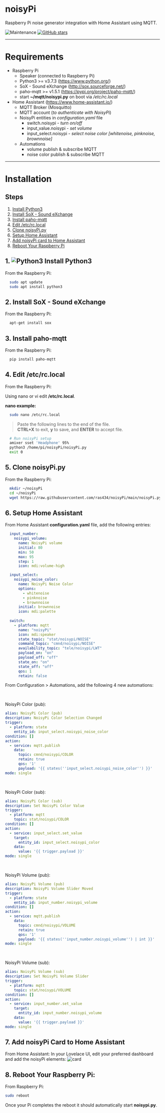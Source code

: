 # noisyPi
Raspberry Pi noise generator integration with Home Assistant using MQTT.

![Maintenance](https://img.shields.io/maintenance/yes/2021?style=plastic)
[![GitHub stars](https://img.shields.io/github/stars/ras434/noisyPi?style=plastic)](https://github.com/ras434/noisyPi/stargazers)

---
# Requirements
+ Raspberry Pi
  + Speaker (connected to Raspberry Pi)
  + Python3 >= v3.7.3 (https://www.python.org/)
  + SoX - Sound eXchange (http://sox.sourceforge.net/)
  + paho-mqtt >= v1.5.1 (https://pypi.org/project/paho-mqtt/)
  + start **~/mqtt/noisypi.py** on boot via _/etc/rc.local_
+ Home Assistant (https://www.home-assistant.io/)
  + MQTT Broker (Mosquitto)
  + MQTT account (_to authenticate with NoisyPi_)
  + NoisyPi entities in _configuration.yaml_ file
    + switch.noisypi - _turn on/off_
    + input_value.noisypi - _set volume_
    + input_select.noisypi - _select noise color [whitenoise, pinknoise, brownnoise]_
  + Automations
    + volume publish & subscribe MQTT
    + noise color publish & subscribe MQTT

---
# Installation

## Steps


1. [Install Python3](https://github.com/ras434/noisyPi/tree/master#1--install-python3)
2. [Install SoX - Sound eXchange](https://github.com/ras434/noisyPi/tree/master#2-install-sox---sound-exchange)
3. [Install paho-mqtt](https://github.com/ras434/noisyPi/tree/master#3-install-paho-mqtt)
4. [Edit /etc/rc.local](https://github.com/ras434/noisyPi/tree/master#4-edit-etcrclocal)
5. [Clone noisyPi.py](https://github.com/ras434/noisyPi/tree/master#5-clone-noisypipy)
6. [Setup Home Assistant](https://github.com/ras434/noisyPi/tree/master#6-setup-home-assistant)
7. [Add noisyPi card to Home Assistant](https://github.com/ras434/noisyPi/tree/master#7-add-noisypi-card-to-home-assistant)
8. [Reboot Your Raspberry Pi](https://github.com/ras434/noisyPi/tree/master#8-reboot-your-raspberry-pi)

## 1. ![Python3](https://docs.python.org/3/_static/py.png) Install Python3
From the Raspberry Pi:
```sh
  sudo apt update
  sudo apt install python3
```

## 2. Install SoX - Sound eXchange
From the Raspberry Pi:

```sh
  apt-get install sox
```

## 3. Install paho-mqtt
From the Raspberry Pi:

```sh
  pip install paho-mqtt
```

## 4. Edit /etc/rc.local
From the Raspberry Pi:

Using nano or vi edit **/etc/rc.local**.

**nano example:**

```sh
  sudo nano /etc/rc.local
```

> Paste the following lines to the end of the file.  
> **CTRL+X** to exit, **y** to save, and **ENTER** to accept file.

```sh
  # Run noisyPi setup
  amixer sset 'Headphone' 95%
  python3 /home/pi/noisyPi/noisyPi.py
  exit 0
```

## 5. Clone noisyPi.py
From the Raspberry Pi:

```sh
  mkdir ~/noisyPi
  cd ~/noisyPi
  wget https://raw.githubusercontent.com/ras434/noisyPi/main/noisyPi.py
```

## 6. Setup Home Assistant
From Home Assistant **configuration.yaml** file, add the following entries:

```yaml
  input_number:
    noisypi_volume:
      name: NoisyPi volume
      initial: 80
      min: 50
      max: 95
      step: 1
      icon: mdi:volume-high

  input_select:
    noisypi_noise_color:
      name: NoisyPi Noise Color
      options:
        - whitenoise
        - pinknoise
        - brownnoise
      initial: brownnoise
      icon: mdi:palette
  
  switch:
    - platform: mqtt
      name: "noisyPi"
      icon: mdi:speaker
      state_topic: "stat/noisypi/NOISE"
      command_topic: "cmnd/noisypi/NOISE"
      availability_topic: "tele/noisypi/LWT"
      payload_on: "on"
      payload_off: "off"
      state_on: "on"
      state_off: "off"
      qos: 1
      retain: false
```
From Configuration > Automations, add the following 4 new automations:

<br>

NoisyPi Color (pub):
```yaml
alias: NoisyPi Color (pub)
description: NoisyPi Color Selection Changed
trigger:
  - platform: state
    entity_id: input_select.noisypi_noise_color
condition: []
action:
  - service: mqtt.publish
    data:
      topic: cmnd/noisypi/COLOR
      retain: true
      qos: '1'
      payload: '{{ states(''input_select.noisypi_noise_color'') }}'
mode: single
```

<br>

NoisyPi Color (sub):
```yaml
alias: NoisyPi Color (sub)
description: Set NoisyPi Color Value
trigger:
  - platform: mqtt
    topic: stat/noisypi/COLOR
condition: []
action:
  - service: input_select.set_value
    target:
      entity_id: input_select.noisypi_color
    data:
      value: '{{ trigger.payload }}'
mode: single
```

<br>

NoisyPi Volume (pub):
```yaml
alias: NoisyPi Volume (pub)
description: NoisyPi Volume Slider Moved
trigger:
  - platform: state
    entity_id: input_number.noisypi_volume
condition: []
action:
  - service: mqtt.publish
    data:
      topic: cmnd/noisypi/VOLUME
      retain: true
      qos: '1'
      payload: '{{ states(''input_number.noisypi_volume'') | int }}'
mode: single
```

<br>

NoisyPi Volume (sub):
```yaml
alias: NoisyPi Volume (sub)
description: Set NoisyPi Volume Slider
trigger:
  - platform: mqtt
    topic: stat/noisypi/VOLUME
condition: []
action:
  - service: input_number.set_value
    target:
      entity_id: input_number.noisypi_volume
    data:
      value: '{{ trigger.payload }}'
mode: single
```

## 7. Add noisyPi Card to Home Assistant
From Home Assistant:
In your Lovelace UI, edit your preferred dashboard and add the noisyPi elements:
![card](./images/noisyPi_HA_card.png)


## 8. Reboot Your Raspberry Pi:
From Raspberry Pi:

```sh
sudo reboot
```

Once your Pi completes the reboot it should automatically start **noisypi.py**.

